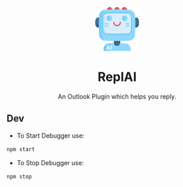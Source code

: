 <p align="center">
    <img width="100" src="https://raw.githubusercontent.com/aashutoshrathi/ReplAI/main/assets/icon-128.png?token=AFBXTAQD63VJJL2TY5YUHE3BN7RKI">
</p>

<h1 align="center">ReplAI</h1>

<div align="center">
    An Outlook Plugin which helps you reply.
</div>

## Dev

- To Start Debugger use:

```bash
npm start
```

- To Stop Debugger use:

```bash
npm stop
```
